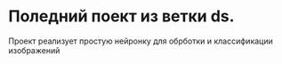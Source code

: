 # Поледний поект из ветки ds.
Проект реализует простую нейронку для обрботки и классификации изображений
